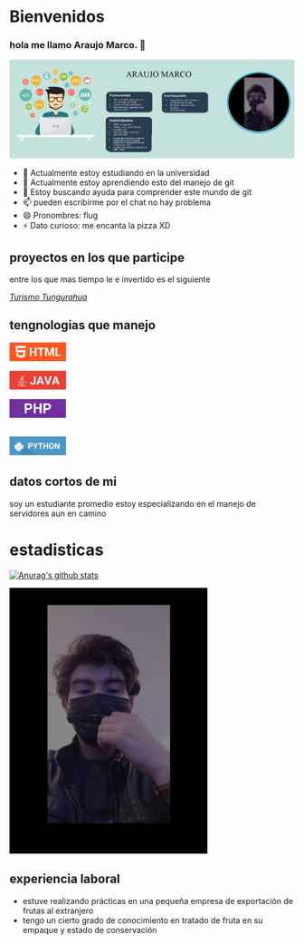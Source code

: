 # Bienvenidos 
### hola me llamo Araujo Marco. 👋
<img src="saludo_comp.jpg?raw=true" width="800px" padding= "20px">


- 🔭 Actualmente estoy estudiando en la universidad 
- 🌱 Actualmente estoy aprendiendo esto del manejo de git 
- 🤔 Estoy buscando ayuda para comprender este mundo de git 
- 📫 pueden escribirme por el chat no hay problema 
- 😄 Pronombres: flug 
- ⚡ Dato curioso: me encanta la pizza XD
## proyectos en los que participe 
entre los que mas tiempo le e invertido es el siguiente 

   <em><a href="https://github.com/Dhomochevsk/Proyecto_Manejo.git">Turismo Tungurahua</a></em>

## tengnologias que manejo 


<img src="HTML.PNG" width="100px"
margin-top="15px"
margin-right="10px"
margin-left= "10px"
margin-left= "10px">

<img src="JAVA.PNG" width="100px"
margin-top="15px"
margin-right="10px"
margin-left= "10px"
margin-left= "10px">

<img src="PHP.PNG" width="100px"
margin-top="15px"
margin-right="10px"
margin-left= "10px"
margin-left= "10px">

<img src="PYTHON.PNG" width="100px"
margin-top="15px"
margin-right="10px"
margin-left= "10px"
margin-left= "10px">
-
## datos cortos de mi
soy un estudiante promedio estoy especializando en el manejo de servidores aun en camino 
# estadisticas
[![Anurag's github stats](https://github-readme-stats.vercel.app/api?username=marcoflug)](https://github.com/anuraghazra/github-readme-stats)

<img src="marco.jpeg?raw=true" width="350px"
float= "left"
margin-top="15px"
margin-right="10px"
margin-left= "10px"
margin-left= "10px">
## experiencia laboral
- estuve realizando prácticas en una pequeña empresa de exportación de frutas al extranjero 
- tengo un cierto grado de conocimiento en tratado de fruta en su empaque y estado de conservación
